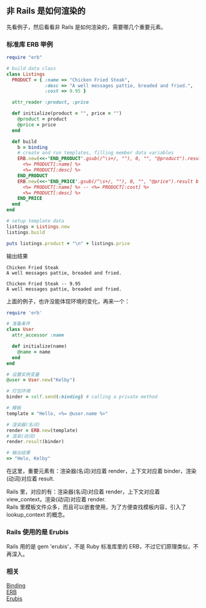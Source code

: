 ## 非 Rails 是如何渲染的

先看例子，然后看看非 Rails 是如何渲染的，需要哪几个重要元素。

### 标准库 ERB 举例

```ruby
require "erb"

# build data class
class Listings
  PRODUCT = { :name => "Chicken Fried Steak",
              :desc => "A well messages pattie, breaded and fried.",
              :cost => 9.95 }

  attr_reader :product, :price

  def initialize(product = "", price = "")
    @product = product
    @price = price
  end

  def build
    b = binding
    # create and run templates, filling member data variables
    ERB.new(<<-'END_PRODUCT'.gsub(/^\s+/, ""), 0, "", "@product").result b
      <%= PRODUCT[:name] %>
      <%= PRODUCT[:desc] %>
    END_PRODUCT
    ERB.new(<<-'END_PRICE'.gsub(/^\s+/, ""), 0, "", "@price").result b
      <%= PRODUCT[:name] %> -- <%= PRODUCT[:cost] %>
      <%= PRODUCT[:desc] %>
    END_PRICE
  end
end

# setup template data
listings = Listings.new
listings.build

puts listings.product + "\n" + listings.price
```

输出结果

```
Chicken Fried Steak
A well messages pattie, breaded and fried.

Chicken Fried Steak -- 9.95
A well messages pattie, breaded and fried.
```

上面的例子，也许没能体现环境的变化，再来一个：

```ruby
require 'erb'

# 准备条件
class User
  attr_accessor :name

  def initialize(name)
    @name = name
  end
end

# 设置实例变量
@user = User.new("Kelby")

# 打包环境
binder = self.send(:binding) # calling a private method

# 模板
template = "Hello, <%= @user.name %>"

# 渲染器(名词)
render = ERB.new(template)
# 渲染(动词)
render.result(binder)

# 输出结果
=> "Helo, Kelby"
```

在这里，重要元素有：渲染器(名词)对应着 render，上下文对应着 binder，渲染(动词)对应着 result.

Rails 里，对应的有：渲染器(名词)对应着 render，上下文对应着 view_context，渲染(动词)对应着 render.
<br>
Rails 里模板文件众多，而且可以嵌套使用，为了方便查找模板内容，引入了 lookup_context 的概念。

### Rails 使用的是 Erubis

Rails 用的是 gem 'erubis'，不是 Ruby 标准库里的 ERB，不过它们原理类似，不再深入。

### 相关

[Binding](http://ruby-doc.org/core-2.1.2/Binding.html)<br>
[ERB](http://www.ruby-doc.org/stdlib-2.1.2/libdoc/erb/rdoc/index.html)<br>
[Erubis](https://github.com/genki/erubis)
